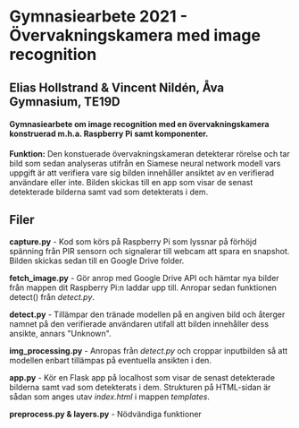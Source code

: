 # Gymnasiearbete 2021 - Övervakningskamera med image recognition
## Elias Hollstrand & Vincent Nildén, Åva Gymnasium, TE19D
#### Gymnasiearbete om image recognition med en övervakningskamera konstruerad m.h.a. Raspberry Pi samt komponenter. 

**Funktion:** Den konstuerade övervakningskameran detekterar rörelse och tar bild som sedan analyseras utifrån en Siamese neural network modell vars uppgift är att verifiera vare sig bilden innehåller ansiktet av en verifierad användare eller inte. Bilden skickas till en app som visar de senast detekterade bilderna samt vad som detekterats i dem. 

## Filer
**capture.py** - Kod som körs på Raspberry Pi som lyssnar på förhöjd spänning från PIR sensorn och signalerar till webcam att spara en snapshot. Bilden skickas sedan till en Google Drive folder.

**fetch_image.py** - Gör anrop med Google Drive API och hämtar nya bilder från mappen dit Raspberry Pi:n laddar upp till. Anropar sedan funktionen detect() från *detect.py*.

**detect.py** - Tillämpar den tränade modellen på en angiven bild och återger namnet på den verifierade användaren utifall att bilden innehåller dess ansikte, annars "Unknown".

**img_processing.py** - Anropas från *detect.py* och croppar inputbilden så att modellen enbart tillämpas på eventuella ansikten i den. 

**app.py** - Kör en Flask app på localhost som visar de senast detekterade bilderna samt vad som detekterats i dem. Strukturen på HTML-sidan är sådan som anges utav *index.html* i mappen *templates*. 

**preprocess.py & layers.py** - Nödvändiga funktioner
